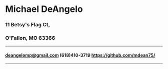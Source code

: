# Michael DeAngelo
### 11 Betsy's Flag Ct,
### O'Fallon, MO  63366
-----------------------
#### deangelomp@gmail.com 		(618)410-3719 		https://github.com/mdean75/
-----------------------


